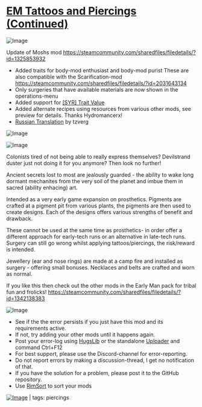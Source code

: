 # [EM Tattoos and Piercings (Continued)](https://steamcommunity.com/sharedfiles/filedetails/?id=2030227116)

![Image](https://i.imgur.com/buuPQel.png)

Update of Moshs mod
https://steamcommunity.com/sharedfiles/filedetails/?id=1325853932


-  Added traits for body-mod enthusiast and body-mod purist
  These are also compatible with the Scarification-mod 
  https://steamcommunity.com/sharedfiles/filedetails/?id=2031643134
-  Only surgeries that have available materials are now shown in the operations-menu
-  Added support for [[SYR] Trait Value](https://steamcommunity.com/sharedfiles/filedetails/?id=2451324814)
-  Added alternate recipes using resources from various other mods, see preview for details. Thanks Hydromancerx!
-  [Russian Translation](https://steamcommunity.com/sharedfiles/filedetails/?id=3294815408) by tzverg



![Image](https://i.imgur.com/pufA0kM.png)
	
![Image](https://i.imgur.com/Z4GOv8H.png)

Colonists tired of not being able to really express themselves?
Devilstrand duster just not doing it for you anymore?
Then look no further!

Ancient secrets lost to most are jealously guarded - the ability to wake long dormant mechanites from the very soil of the planet and imbue them in sacred (ability enhacing) art.

Intended as a very early game expansion on prosthetics. 
Pigments are crafted at a pigment pit from various plants, the pigments are then used to create designs.
Each of the designs offers various strengths of benefit and drawback.

These cannot be used at the same time as prosthetics- in order offer a different approach for early-tech runs or an alternative in late-tech runs.
Surgery can still go wrong whilst applying tattoos/piercings, the risk/reward is intended.

Jewellery (ear and nose rings) are made at a camp fire and installed as surgery - offering small bonuses.
Necklaces and belts are crafted and worn as normal.

If you like this then check out the other mods in the Early Man pack for tribal fun and frolicks!
https://steamcommunity.com/sharedfiles/filedetails/?id=1342138383


![Image](https://i.imgur.com/PwoNOj4.png)



-  See if the the error persists if you just have this mod and its requirements active.
-  If not, try adding your other mods until it happens again.
-  Post your error-log using [HugsLib](https://steamcommunity.com/workshop/filedetails/?id=818773962) or the standalone [Uploader](https://steamcommunity.com/sharedfiles/filedetails/?id=2873415404) and command Ctrl+F12
-  For best support, please use the Discord-channel for error-reporting.
-  Do not report errors by making a discussion-thread, I get no notification of that.
-  If you have the solution for a problem, please post it to the GitHub repository.
-  Use [RimSort](https://github.com/RimSort/RimSort/releases/latest) to sort your mods

 

[![Image](https://img.shields.io/github/v/release/emipa606/EMTattoosAndPiercings?label=latest%20version&style=plastic&color=9f1111&labelColor=black)](https://steamcommunity.com/sharedfiles/filedetails/changelog/2030227116) | tags:  piercings
